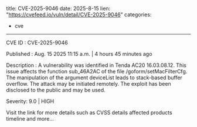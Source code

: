 
title: CVE-2025-9046
date: 2025-8-15
lien: "https://cvefeed.io/vuln/detail/CVE-2025-9046"
categories:
  - cve
---

CVE ID : CVE-2025-9046

Published :  Aug. 15
2025
11:15 a.m. | 4 hours
45 minutes ago

Description : A vulnerability was identified in Tenda AC20 16.03.08.12. This issue affects the function sub_46A2AC of the file /goform/setMacFilterCfg. The manipulation of the argument deviceList leads to stack-based buffer overflow. The attack may be initiated remotely. The exploit has been disclosed to the public and may be used.

Severity: 9.0 | HIGH

Visit the link for more details
such as CVSS details
affected products
timeline
and more...
